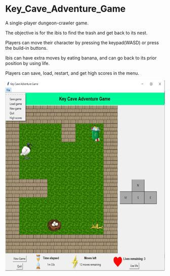 # Key_Cave_Adventure_Game
A single-player dungeon-crawler game.

The objective is for the ibis to find the trash and get back to its nest.

Players can move their character by pressing the keypad(WASD) or press the build-in buttons.

Ibis can have extra moves by eating banana, and can go back to its prior position by using life.

Players can save, load, restart, and get high scores in the menu.

<img src="images/sc_bar.PNG" width="600" height="600">
